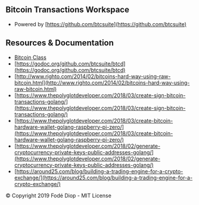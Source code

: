 ## Bitcoin Transactions Workspace 
+ Powered by [https://github.com/btcsuite](https://github.com/btcsuite)

## Resources & Documentation

+ [Bitcoin Class](http://bitcoin-class.org/)
+ [https://godoc.org/github.com/btcsuite/btcd](https://godoc.org/github.com/btcsuite/btcd)
+ [http://www.righto.com/2014/02/bitcoins-hard-way-using-raw-bitcoin.html](http://www.righto.com/2014/02/bitcoins-hard-way-using-raw-bitcoin.html)
+ [https://www.thepolyglotdeveloper.com/2018/03/create-sign-bitcoin-transactions-golang/](https://www.thepolyglotdeveloper.com/2018/03/create-sign-bitcoin-transactions-golang/)
+ [https://www.thepolyglotdeveloper.com/2018/03/create-bitcoin-hardware-wallet-golang-raspberry-pi-zero/](https://www.thepolyglotdeveloper.com/2018/03/create-bitcoin-hardware-wallet-golang-raspberry-pi-zero/)
+ [https://www.thepolyglotdeveloper.com/2018/02/generate-cryptocurrency-private-keys-public-addresses-golang/](https://www.thepolyglotdeveloper.com/2018/02/generate-cryptocurrency-private-keys-public-addresses-golang/)
+ [https://around25.com/blog/building-a-trading-engine-for-a-crypto-exchange/](https://around25.com/blog/building-a-trading-engine-for-a-crypto-exchange/)

© Copyright 2019 Fodé Diop - MIT License
